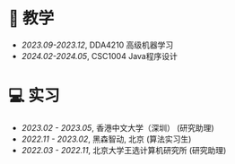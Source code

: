 
# 📖 教学
- *2023.09-2023.12*,   DDA4210  高级机器学习
- *2024.02-2024.05*,   CSC1004  Java程序设计

# 💻 实习
- *2023.02 - 2023.05*, 香港中文大学（深圳） (研究助理)
- *2022.11 - 2023.02*, 黑森智动, 北京 (算法实习生)
- *2022.03 - 2022.11*, 北京大学王选计算机研究所 (研究助理)
